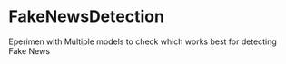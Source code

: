 # FakeNewsDetection
Eperimen with Multiple models to check which works best for detecting Fake News
